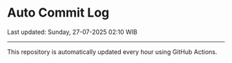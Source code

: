 # Auto Commit Log

Last updated: Sunday, 27-07-2025 02:10 WIB

---

This repository is automatically updated every hour using GitHub Actions.
